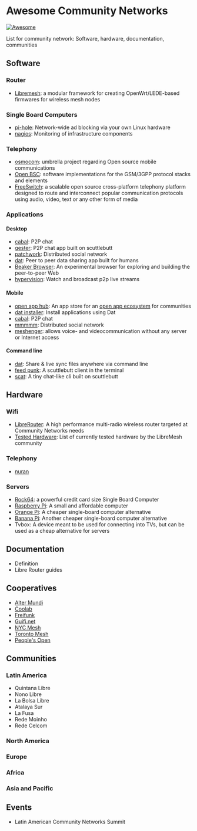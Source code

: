 # Awesome Community Networks

[![Awesome](https://cdn.rawgit.com/sindresorhus/awesome/d7305f38d29fed78fa85652e3a63e154dd8e8829/media/badge.svg)](https://github.com/sindresorhus/awesome)

List for community network: Software, hardware, documentation, communities

## Software

### Router

- [Libremesh](http://libremesh.org/): a modular framework for creating OpenWrt/LEDE-based firmwares for wireless mesh nodes

### Single Board Computers
- [pi-hole](https://pi-hole.net/): Network-wide ad blocking via your own Linux hardware
- [nagios](https://www.nagios.org/): Monitoring of infrastructure components

### Telephony
- [osmocom](http://osmocom.org/): umbrella project regarding Open source mobile communications
- [Open BSC](https://osmocom.org/projects/openbsc): software implementations for the GSM/3GPP protocol stacks and elements
- [FreeSwitch](https://freeswitch.com/): a scalable open source cross-platform telephony platform designed to route and interconnect popular communication protocols using audio, video, text or any other form of media

### Applications

#### Desktop
- [cabal](https://github.com/cabal-club/cabal-desktop/releases/): P2P chat
- [gester](https://github.com/stripedpajamas/gester/releases): P2P chat app built on scuttlebutt
- [patchwork](https://github.com/ssbc/patchwork/releases): Distributed social network
- [dat](https://github.com/dat-land/dat-desktop): Peer to peer data sharing app built for humans
- [Beaker Browser](https://beakerbrowser.com/): An experimental browser for exploring and building the peer-to-peer Web
- [hypervision](https://github.com/mafintosh/hypervision): Watch and broadcast p2p live streams

#### Mobile
- [open app hub](https://github.com/open-app/app-hub-mobile/releases): An app store for an [open app ecosystem](https://github.com/open-app/core) for communities
- [dat installer](https://github.com/staltz/dat-installer/releases): Install applications using Dat
- [cabal](https://github.com/cabal-club/cabal-mobile/releases): P2P chat
- [mmmmm](https://mmmmm-alpha.hashbase.io/app-release.apk): Distributed social network
- [meshenger](http://www.meshenger.io/): allows voice- and videocommunication without any server or Internet access

#### Command line
- [dat](https://github.com/datproject/dat): Share & live sync files anywhere via command line
- [feed punk](https://github.com/staltz/feedpunk): A scuttlebutt client in the terminal
- [scat](https://github.com/stripedpajamas/scat): A tiny chat-like cli built on scuttlebutt

## Hardware

### Wifi
- [LibreRouter](https://librerouter.org/): A high performance multi-radio wireless router targeted at Community Networks needs
- [Tested Hardware](https://libremesh.org/docs/hardware/index.html): List of currently tested hardware by the LibreMesh community

### Telephony
- [nuran](http://nuranwireless.com/)

### Servers
- [Rock64](https://www.pine64.org/?page_id=7147): a powerful credit card size Single Board Computer
- [Raspberry Pi](https://www.raspberrypi.org/): A small and affordable computer
- [Orange Pi](http://www.orangepi.org/): A cheaper single-board computer alternative
- [Banana Pi](http://www.banana-pi.org/): Another cheaper single-board computer alternative
- Tvbox: A device meant to be used for connecting into TVs, but can be used as a cheap alternative for servers

## Documentation
- Definition
- Libre Router guides

## Cooperatives
- [Alter Mundi](https://altermundi.net/)
- [Coolab](http://www.coolab.org/)
- [Freifunk](https://freifunk.net/)
- [Guifi.net](https://guifi.net/)
- [NYC Mesh](https://nycmesh.net/)
- [Toronto Mesh](https://tomesh.net/)
- [People's Open](https://peoplesopen.net/)

## Communities

### Latin America
- Quintana Libre
- Nono Libre
- La Bolsa Libre
- Atalaya Sur
- La Fusa
- Rede Moinho
- Rede Celcom

### North America

### Europe

### Africa

### Asia and Pacific

## Events

- Latin American Community Networks Summit
